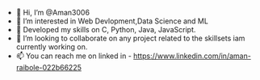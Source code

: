 - 👋 Hi, I’m @Aman3006
- 👀 I’m interested in Web Devlopment,Data Science and ML
- 🌱 Developed my skills on C, Python, Java, JavaScript. 
- 💞️ I’m looking to collaborate on any project related to the skillsets iam currently working on.
- 📫 You can reach me on linked in - https://www.linkedin.com/in/aman-raibole-022b66225

<!---
Amon3006/Amon3006 is a ✨ special ✨ repository because its `README.md` (this file) appears on your GitHub profile.
You can click the Preview link to take a look at your changes.
--->
